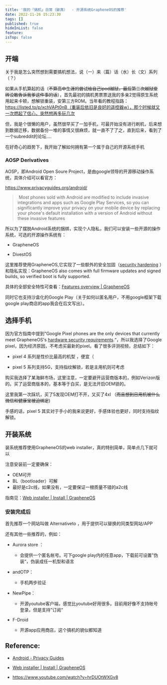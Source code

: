 ```yaml
---
title: '我的「搞机」日常（破真）  - 开源系统GrapheneOS的推荐'
date: 2022-11-26 15:23:30
tags: []
published: true
hideInList: false
feature: 
isTop: false
---
```

## 开端

关于我是怎么突然想到需要搞机想法，说（一）来（篇）话（水）长（文）系列（？）

如果从手机算起的话（~~不算高中生涯的尝试给自己ipod越狱，最后第二次越狱变砖没敢告诉我爹这件事的话~~），首先最初的搞机男票票送我的多亲2觉得原生系统用起来卡顿，想解锁重装，安第三方ROM。当年看的教程指路：https://listed.to/p/xchVAPt0nB（重装后依旧是良好的遥控器w），那个时候就又一次燃起了信心，突然想再多玩几次

但，我是个很懒的用户，虽然很早买了一加手机，可最开始没有进行刷机，后来想到数据迁移，数据备份一堆的事情又很麻烦，就一直不了了之，直到后来，看到了一个subreddit的论坛....

在好奇心的趋势下，我开始了解如何拥有第一个属于自己的开源系统手机

### AOSP Derivatives

AOSP，即Android Open Soure Project，是由google领导的开源移动操作系统，具体介绍可以看官方：

https://www.privacyguides.org/android/

>  Most phones sold with Android are modified to include invasive integrations and apps such as Google Play Services, so you can significantly improve your privacy on your mobile device by replacing your phone's default installation with a version of Android without these invasive features

所以为了摆脱Android系统的捆绑，实现个人隐私，我们可以安装一些开源的操作系统，可选的开源操作系统有：

- GrapheneOS
  
- DivestOS
  

这里推荐使用GrapheneOS,它实现了一些额外的安全加固（[security hardening](https://en.wikipedia.org/wiki/Hardening_(computing)) ）和隐私实现：GrapheneOS also comes with full firmware updates and signed builds, so verified boot is fully supported.

具体的全部安全特性可查看：[Features overview | GrapheneOS](https://grapheneos.org/features)

同时它也支持沙盒化的Google Play（关于如何以匿名用户，不用google框架下载google play商店的app我会在后文写出）。

## 选择手机

因为官方指南中提到“Google Pixel phones are the only devices that currently meet GrapheneOS's [hardware security requirements](https://grapheneos.org/faq#device-support).“，所以我选择了Google pixel，因为经济原因，不考虑买最新的pixel。看了很多评测视频，总结如下：

- pixel 4 系列是性价比最高的机型 ，便宜（
  
- pixel 5 系列支持5G，支持指纹解锁，若是主用机则可考虑
  

购买我选择了某海鲜市场，这里注意，一定要避开运营商版本的，例如Verizon版的。买了运营商版本的，基本等于白买，是无法开启OEM锁的。

这里我第一次踩坑，买了5发现OEM打不开，又买了4xl （~~而且想到日用机被什么微信和健康宝被迫绑定~~)

手感的话，pixel 5 其实对于手小的我来说更好，手感体验也更好，同时支持指纹解锁。

## 开装系统

装系统推荐使用GrapheneOS的web installer，真的特别简单，简单点几下就可以

注意安装前一定要确保：

- OEM可开
- BL（bootloader）可解
- 最好是c2c线，如果没有，一定要保证一根质量不错的a2c线

指南见：[Web installer | Install | GrapheneOS](https://grapheneos.org/install/web)

### 安装完成后

首先推荐一个网站叫做 Alternativeto ，用于提供可以替换的同类型网站/APP

还有其他一些推荐的，例如：

- Aurora store ：
  
  - 会提供一个匿名帐号。可下google play内的任意app，下载前可设置”伪装“，伪装成任一机型和语言
    
- andOTP：
  
  - 手机两步验证
    
- NewPipe：
  
  - 开源youtube客户端，感觉比youtube好用很多。目前用好像不支持帐号登录，但是支持”订阅“
    
- F-Droid
  
  - 开源app应用商店，这个搞机的貌似都知道
    

## Reference:

- [Android - Privacy Guides](https://www.privacyguides.org/android/)
  
- [Web installer | Install | GrapheneOS](https://grapheneos.org/install/web)
  
- https://www.youtube.com/watch?v=hrDUOtWXGv8